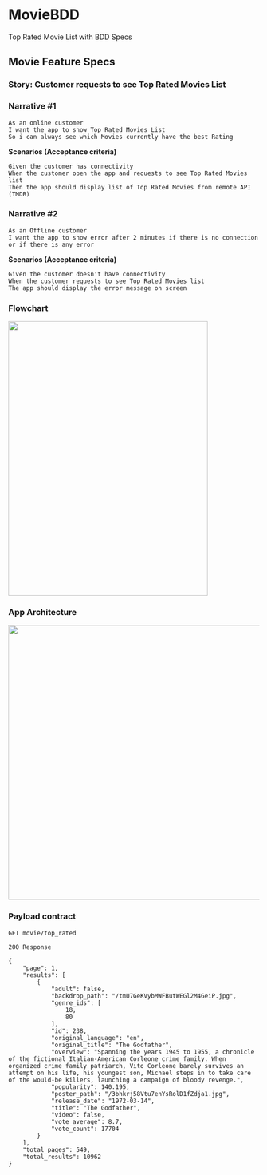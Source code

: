 # MovieBDD
Top Rated Movie List with BDD Specs

## **Movie Feature Specs**
### **Story: Customer requests to see Top Rated Movies List**

### **Narrative #1**
```
As an online customer
I want the app to show Top Rated Movies List
So i can always see which Movies currently have the best Rating
```
**Scenarios (Acceptance criteria)**<br />
```
Given the customer has connectivity
When the customer open the app and requests to see Top Rated Movies list
Then the app should display list of Top Rated Movies from remote API (TMDB)
```
### **Narrative #2**
```
As an Offline customer
I want the app to show error after 2 minutes if there is no connection or if there is any error
```
**Scenarios (Acceptance criteria)**<br />
```
Given the customer doesn't have connectivity
When the customer requests to see Top Rated Movies list
The app should display the error message on screen
```
### **Flowchart**
<img src="https://user-images.githubusercontent.com/95727832/230703826-d3288388-821e-49e1-b0b3-6f2d13fafbd6.png" width="400" height="550">

### **App Architecture**
<img src="https://user-images.githubusercontent.com/95727832/230704949-e14186d5-eedd-45ac-8e22-710d6a34eed4.png" width="550" height="550">


### **Payload contract**
```
GET movie/top_rated

200 Response

{
    "page": 1,
    "results": [
        {
            "adult": false,
            "backdrop_path": "/tmU7GeKVybMWFButWEGl2M4GeiP.jpg",
            "genre_ids": [
                18,
                80
            ],
            "id": 238,
            "original_language": "en",
            "original_title": "The Godfather",
            "overview": "Spanning the years 1945 to 1955, a chronicle of the fictional Italian-American Corleone crime family. When organized crime family patriarch, Vito Corleone barely survives an attempt on his life, his youngest son, Michael steps in to take care of the would-be killers, launching a campaign of bloody revenge.",
            "popularity": 140.195,
            "poster_path": "/3bhkrj58Vtu7enYsRolD1fZdja1.jpg",
            "release_date": "1972-03-14",
            "title": "The Godfather",
            "video": false,
            "vote_average": 8.7,
            "vote_count": 17704
        }
    ],
    "total_pages": 549,
    "total_results": 10962
}
```
